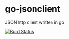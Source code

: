 # go-jsonclient
JSON http client written in go

[![Build Status](https://travis-ci.org/bernos/go-jsonclient.svg?branch=master)](https://travis-ci.org/bernos/go-jsonclient)
